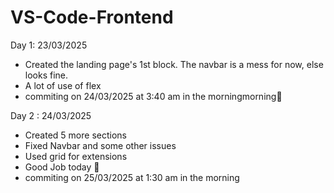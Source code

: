 # VS-Code-Frontend

Day 1: 23/03/2025
- Created the landing page's 1st block. The navbar is a mess for now, else looks fine. 
- A lot of use of flex
- commiting on 24/03/2025 at 3:40 am in the morningmorning🥱

Day 2 : 24/03/2025
- Created 5 more sections 
- Fixed Navbar and some other issues
- Used grid for extensions
- Good Job today 👏
- commiting on 25/03/2025 at 1:30 am in the morning

